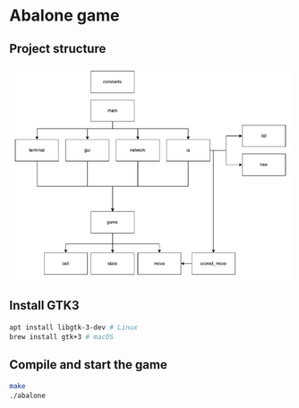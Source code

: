 # Abalone game

## Project structure

![Project structure](structure.png)

## Install GTK3

```bash
apt install libgtk-3-dev # Linux
brew install gtk+3 # macOS
```

## Compile and start the game

```bash
make
./abalone
```
